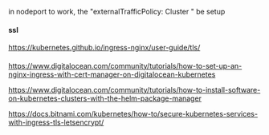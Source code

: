 in nodeport to work, the "externalTrafficPolicy: Cluster " be setup

#### ssl 
https://kubernetes.github.io/ingress-nginx/user-guide/tls/

#### 
https://www.digitalocean.com/community/tutorials/how-to-set-up-an-nginx-ingress-with-cert-manager-on-digitalocean-kubernetes

https://www.digitalocean.com/community/tutorials/how-to-install-software-on-kubernetes-clusters-with-the-helm-package-manager

https://docs.bitnami.com/kubernetes/how-to/secure-kubernetes-services-with-ingress-tls-letsencrypt/
